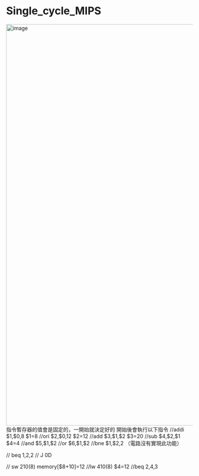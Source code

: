# Single_cycle_MIPS
<img width="1931" height="1082" alt="image" src="https://github.com/user-attachments/assets/10642aa7-d86f-485c-9c29-07f06b3a97e6" />
指令暫存器的值會是固定的，一開始就決定好的  
開始後會執行以下指令  
//addi $1,$0,8 $1=8  
//ori $2,$0,12 $2=12
//add $3,$1,$2 $3=20
//sub $4,$2,$1 $4=4
//and $5,$1,$2
//or $6,$1,$2
//bne $1,$2,2 （電路沒有實現此功能）                                     
                                                  
                                                  
// beq $1,$2,2
// J 0D
                                                  
                                                  
// sw $2 10($8) memory[$8+10]=12
//lw $4 10($8) $4=12
//beq $2,$4,3
